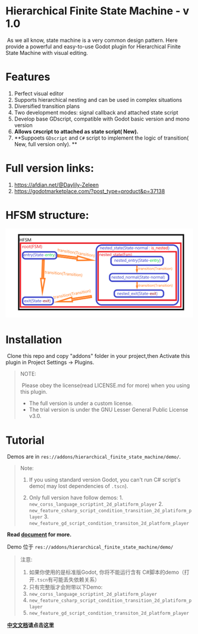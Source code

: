 # Hierarchical Finite State Machine - v 1.0

​		As we all know, state machine is a very common design pattern. Here provide a powerful and easy-to-use Godot plugin for Hierarchical Finite State Machine with visual editing.

# Features

1. Perfect visual editor
2. Supports hierarchical nesting and can be used in complex situations
3. Diversified transition plans 
4. Two development modes: signal callback and attached state script
5. Develop base GDscript, compatible with Godot basic version and mono version
6. **Allows `C#`script to attached as state script( New).**
7. **Suppoets `GDscript` and `C#` script to implement the logic of transition( New, full version only). **


# Full version links:
  1. https://afdian.net/@Daylily-Zeleen
  2. https://godotmarketplace.com/?post_type=product&p=37138   

# HFSM structure:

![](DOCUMENT.assets/strusture.png)

# Installation

​		Clone this repo and copy "addons" folder in your project,then Activate this plugin in Project Settings -> Plugins.

> NOTE:
>
> ​		Please obey the license(read LICENSE.md for more) when you using this plugin.
>
> + The full version is under a custom license.
> + The trial version is under the GNU Lesser General Public License v3.0.
>
# Tutorial

​	Demos are in `res://addons/hierarchical_finite_state_machine/demo/`.

> Note:
>
> 1. If you using standard version Godot, you can't run C# script's demo( may lost dependencies of `.tscn`).
>
>  	2. Only full version have follow demos:
>           	1. `new_corss_language_scriptint_2d_platiform_player`
>           	2. `new_feature_csharp_script_condition_transition_2d_platiform_player`
>           	3. `new_feature_gd_script_condition_transiton_2d_platform_player`

​		**Read [document](Document_en.md) for more.**



​	Demo 位于 `res://addons/hierarchical_finite_state_machine/demo/`

> 注意:
>
>  	1. 如果你使用的是标准版Godot, 你将不能运行含有 C#脚本的demo（打开`.tscn`有可能丢失依赖关系）
>  	2. 只有完整版才会附带以下Demo:
>  	 1. `new_corss_language_scriptint_2d_platiform_player`
>  	 2. `new_feature_csharp_script_condition_transition_2d_platiform_player`
>  	 3. `new_feature_gd_script_condition_transiton_2d_platform_player`

​		**[中文文档](Document_cn.md)请点击这里**





